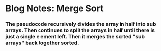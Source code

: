 # Blog Notes: Merge Sort

### The pseudocode recursively divides the array in half into sub arrays. Then continues to split the arrays in half until there is just a single element left. Then it merges the sorted "sub arrays" back together sorted.
